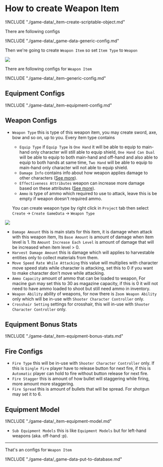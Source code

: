# How to create Weapon Item

!INCLUDE "./game-data/_item-create-scriptable-object.md"

There are following configs

!INCLUDE "./game-data/_game-data-generic-config.md"

Then we're going to create `Weapon Item` so set `Item Type` to `Weapon`

![](../images/items/003-3.png)

There are following configs for `Weapon Item`

!INCLUDE "./game-data/_item-generic-config.md"

## Equipment Configs

!INCLUDE "./game-data/_item-equipment-config.md"

## Weapon Configs

- `Weapon Type` this is type of this weapon item, you may create sword, axe, bow and so on, up to you. Every item type contains 
    * `Equip Type` if `Equip Type` is `One Hand` it will be able to equip to main-hand only character will still able to equip shield, `One Hand Can Dual` will be able to equip to both main-hand and off-hand and also able to equip to both hands at same time, `Two Hand` will be able to equip to main-hand only character will not able to equip shield. 
    * `Damage Info` contains info about how weapon applies damage to other characters ([See more](pages/018-damage-info ':target=__blank')). 
    * `Effectiveness Attributes` weapon can increase more damage based on these attributes ([See more](pages/104-character-stats-and-relates-data?id=attribute ':target=__blank')). 
    * `Ammo` is type of ammo which required to use to attack, leave this is be empty if weapon doesn't required ammo. 
    
    You can create weapon type by right click in `Project` tab then select `Create` -> `Create GameData` -> `Weapon Type`

![](../images/items/007.png)

- `Damage Amount` this is main stats for this item, it is damage when attack with this weapon item, Its `Base Amount` is amount of damage when item level is 1. Its `Amount Increase Each Level` is amount of damage that will be increased when item level > 0.
- `Harvest Damage Amount` this is damage which will applies to harvestable entities only to collect materials from them.
- `Move Speed Rate While Attacking` this value will multiplies with character move speed stats while character is attacking, set this to 0 if you want to make character don't move while attacking.
- `Ammo Capacity` amount of ammo that can be loaded to weapon, For macine gun may set this to 30 as magazine capacity, if this is 0 it will not need to have ammo loaded to shoot but still need ammo in inventory.
- `Weapon Ability` ability of weapons, for now there is `Zoom Weapon Ability` only which will be in-use with `Shooter Character Controller` only.
- `Crosshair Setting` settings for crosshair, this will in-use with `Shooter Character Controller` only.

## Equipment Bonus Stats

!INCLUDE "./game-data/_item-equipment-bonus-stats.md"

## Fire Configs

- `Fire Type` this will be in-use with `Shooter Character Controller` only. If this is `Single Fire` player have to release button for next fire, if this is `Automatic` player can hold to fire without button release for next fire.
- `Fire Stagger` this is amount of how bullet will staggering while firing, more amount more staggering.
- `Fire Spread` this is amount of bullets that will be spread. For shotgun may set it to 6.

## Equipment Model

!INCLUDE "./game-data/_item-equipment-model.md"
- `Sub Equipment Models` this is like `Equipment Models` but for left-hand weapons (aka. off-hand :p).

* * *

That's an configs for `Weapon Item`

!INCLUDE "./game-data/_game-data-put-to-database.md"